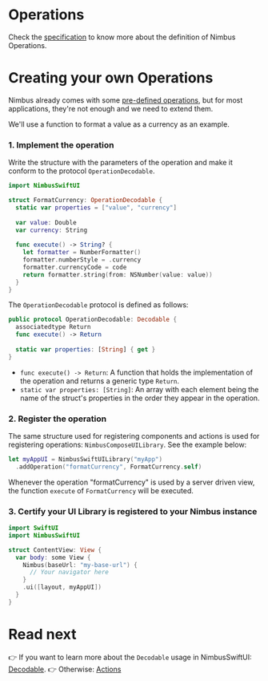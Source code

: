# Operations
Check the [specification](/specification/operation.md) to know more about the definition of Nimbus Operations.

# Creating your own Operations
Nimbus already comes with some [pre-defined operations](/specification/default-operations.md), but for most applications, they're not enough and we
need to extend them.

We'll use a function to format a value as a currency as an example.

### 1. Implement the operation
Write the structure with the parameters of the operation and make it conform to the protocol `OperationDecodable`.

```swift
import NimbusSwiftUI

struct FormatCurrency: OperationDecodable {
  static var properties = ["value", "currency"]
  
  var value: Double
  var currency: String
  
  func execute() -> String? {
    let formatter = NumberFormatter()
    formatter.numberStyle = .currency
    formatter.currencyCode = code
    return formatter.string(from: NSNumber(value: value))
  }
}
```

The `OperationDecodable` protocol is defined as follows:

```swift
public protocol OperationDecodable: Decodable {
  associatedtype Return
  func execute() -> Return
  
  static var properties: [String] { get }
}
```

- `func execute() -> Return`: A function that holds the implementation of the operation and returns a generic type `Return`.
- `static var properties: [String]`: An array with each element being the name of the struct's properties in the order they appear in the operation.

### 2. Register the operation
The same structure used for registering components and actions is used for registering operations: `NimbusComposeUILibrary`. See the example below:

```swift
let myAppUI = NimbusSwiftUILibrary("myApp")
  .addOperation("formatCurrency", FormatCurrency.self)
```

Whenever the operation "formatCurrency" is used by a server driven view, the function `execute` of `FormatCurrency` will be executed.

### 3. Certify your UI Library is registered to your Nimbus instance
```swift
import SwiftUI
import NimbusSwiftUI

struct ContentView: View {
  var body: some View {
    Nimbus(baseUrl: "my-base-url") {
      // Your navigator here
    }
    .ui([layout, myAppUI])
  }
}
```

# Read next
:point_right: If you want to learn more about the `Decodable` usage in NimbusSwiftUI: [Decodable](decodable.md).
:point_right: Otherwise: [Actions](action.md)
